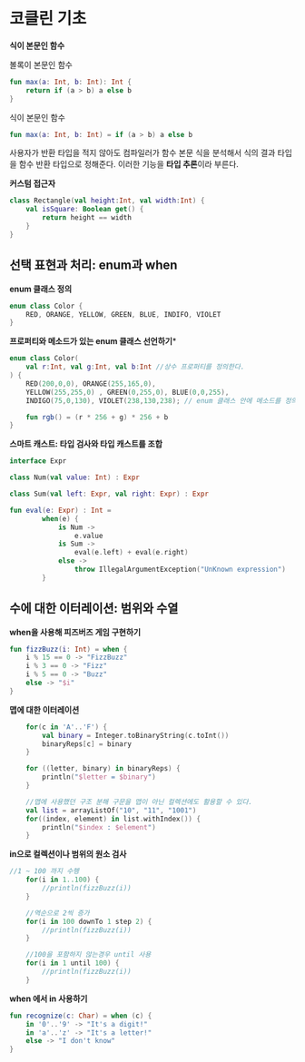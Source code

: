 # 코클린 기초

**식이 본문인 함수**

볼록이 본문인 함수
```kotlin
fun max(a: Int, b: Int): Int {
    return if (a > b) a else b
}
```

식이 본문인 함수
```kotlin
fun max(a: Int, b: Int) = if (a > b) a else b
```

사용자가 반환 타입을 적지 않아도 컴파일러가 함수 본문 식을 분석해서 식의 결과 타입을 함수 반환 타입으로 정해준다. 이러한 기능을 **타입 추론**이라 부른다.

**커스텀 접근자**
```kotlin
class Rectangle(val height:Int, val width:Int) {
    val isSquare: Boolean get() {
        return height == width
    }
}
```

## 선택 표현과 처리: enum과 when


**enum 클래스 정의**

```kotlin
enum class Color {
    RED, ORANGE, YELLOW, GREEN, BLUE, INDIFO, VIOLET
}
```

**프로퍼티와 메소드가 있는 enum 클래스 선언하기***

```kotlin
enum class Color(
    val r:Int, val g:Int, val b:Int //상수 프로퍼티를 정의한다.
) {
    RED(200,0,0), ORANGE(255,165,0),
    YELLOW(255,255,0) , GREEN(0,255,0), BLUE(0,0,255),
    INDIGO(75,0,130), VIOLET(238,130,238); // enum 클래스 안에 메소드를 정의하는 경우 세미콜론을 사용한다.

    fun rgb() = (r * 256 + g) * 256 + b
}
```


**스마트 캐스트: 타입 검사와 타입 캐스트를 조합**

```kotlin
interface Expr

class Num(val value: Int) : Expr

class Sum(val left: Expr, val right: Expr) : Expr

fun eval(e: Expr) : Int =
        when(e) {
            is Num ->
                e.value
            is Sum ->
                eval(e.left) + eval(e.right)
            else ->
                throw IllegalArgumentException("UnKnown expression")
        }
```

## 수에 대한 이터레이션: 범위와 수열

**when을 사용해 피즈버즈 게임 구현하기**
```kotlin
fun fizzBuzz(i: Int) = when {
    i % 15 == 0 -> "FizzBuzz"
    i % 3 == 0 -> "Fizz"
    i % 5 == 0 -> "Buzz"
    else -> "$i"
}
```

**맵에 대한 이터레이션**
```kotlin
    for(c in 'A'..'F') {
        val binary = Integer.toBinaryString(c.toInt())
        binaryReps[c] = binary
    }

    for ((letter, binary) in binaryReps) {
        println("$letter = $binary")
    }

    //맵에 사용했던 구조 분해 구문을 맵이 아닌 컬렉션에도 활용할 수 있다.
    val list = arrayListOf("10", "11", "1001")
    for((index, element) in list.withIndex()) {
        println("$index : $element")
    }
```

**in으로 컬렉션이나 범위의 원소 검사**
```kotlin
//1 ~ 100 까지 수헹
    for(i in 1..100) {
        //println(fizzBuzz(i))
    }

    //역순으로 2씩 증가
    for(i in 100 downTo 1 step 2) {
        //println(fizzBuzz(i))
    }

    //100을 포함하지 않는경우 until 사용
    for(i in 1 until 100) {
        //println(fizzBuzz(i))
    }
```

**when 에서 in 사용하기**
```kotlin
fun recognize(c: Char) = when (c) {
    in '0'..'9' -> "It's a digit!"
    in 'a'..'z' -> "It's a letter!"
    else -> "I don't know"
}
```